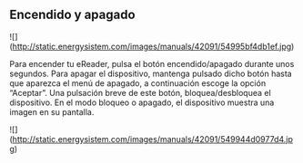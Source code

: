## Encendido y apagado

![] (http://static.energysistem.com/images/manuals/42091/54995bf4db1ef.jpg)

Para encender tu eReader, pulsa el botón encendido/apagado durante unos segundos. Para apagar el dispositivo, mantenga pulsado dicho botón hasta que aparezca el menú de apagado, a continuación escoge la opción “Aceptar”. Una pulsación breve de este botón, bloquea/desbloquea el dispositivo. En el modo bloqueo o apagado, el dispositivo muestra una imagen en su pantalla.

![] (http://static.energysistem.com/images/manuals/42091/549944d0977d4.jpg)


